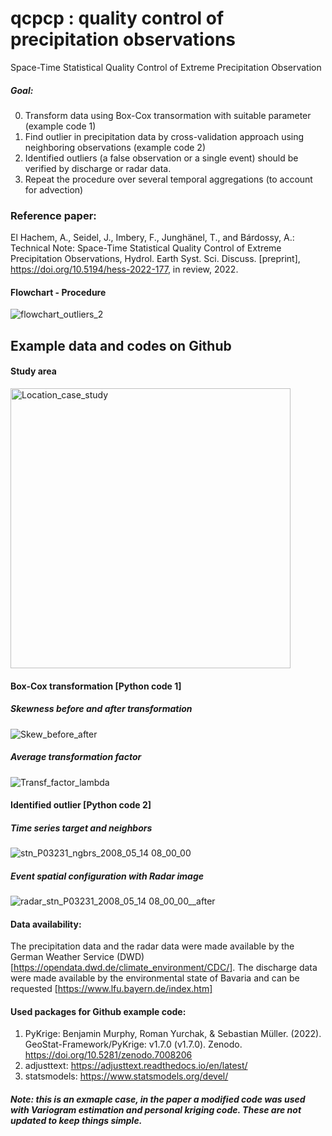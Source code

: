 # qcpcp : quality control of precipitation observations
 Space-Time Statistical Quality Control of Extreme Precipitation Observation
 
 ##### Goal:
 
 0) Transform data using Box-Cox transormation with suitable parameter (example code 1)
 1) Find outlier in precipitation data by cross-validation approach using neighboring observations (example code 2)
 2) Identified outliers (a false observation or a single event) should be verified by discharge or radar data.
 3) Repeat the procedure over several temporal aggregations (to account for advection)
 
### Reference paper:
El Hachem, A., Seidel, J., Imbery, F., Junghänel, T., and Bárdossy, A.: Technical Note: Space-Time Statistical Quality Control of Extreme Precipitation Observations, Hydrol. Earth Syst. Sci. Discuss. [preprint], https://doi.org/10.5194/hess-2022-177, in review, 2022. 

#### Flowchart - Procedure
![flowchart_outliers_2](https://user-images.githubusercontent.com/22959071/201058588-cd97bec4-693a-4c45-aefb-1a9ec62322de.png)

## Example data and codes on Github

#### Study area
<img width="448" alt="Location_case_study" src="https://user-images.githubusercontent.com/22959071/201070366-ad23af3d-d7e0-42b4-a2d0-844f44e83600.png">

#### Box-Cox transformation [Python code 1]

##### Skewness before and after transformation
![Skew_before_after](https://user-images.githubusercontent.com/22959071/201070653-e2d9d788-1567-4080-8b0e-89e0cfa75d04.png)

##### Average transformation factor
![Transf_factor_lambda](https://user-images.githubusercontent.com/22959071/201071596-219dbedf-112a-431e-9c7a-0b77c8c5fed9.png)


#### Identified outlier [Python code 2]

##### Time series target and neighbors
![stn_P03231_ngbrs_2008_05_14 08_00_00](https://user-images.githubusercontent.com/22959071/201071744-7037b069-5fb5-46fc-a889-b58b2c8f76d2.png)

##### Event spatial configuration with Radar image
![radar_stn_P03231_2008_05_14 08_00_00__after](https://user-images.githubusercontent.com/22959071/201071903-7c54f691-4a69-454f-8c0d-1dfdf97cab7c.png)

#### Data availability:

The precipitation data and the radar data were made available by the German Weather Service (DWD) [https://opendata.dwd.de/climate_environment/CDC/]. The discharge data were made available by the environmental state of Bavaria and can be requested [https://www.lfu.bayern.de/index.htm]

#### Used packages for Github example code:
1) PyKrige: Benjamin Murphy, Roman Yurchak, & Sebastian Müller. (2022). GeoStat-Framework/PyKrige: v1.7.0 (v1.7.0). Zenodo. https://doi.org/10.5281/zenodo.7008206
2) adjusttext: https://adjusttext.readthedocs.io/en/latest/
3) statsmodels: https://www.statsmodels.org/devel/

##### Note: this is an exmaple case, in the paper a modified code was used with Variogram estimation and personal kriging code. These are not updated to keep things simple.
